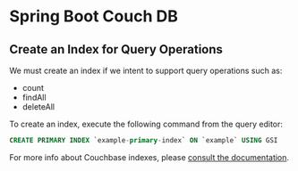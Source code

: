 # Spring Boot Couch DB

## Create an Index for Query Operations

We must create an index if we intent to support query operations such as:
* count
* findAll
* deleteAll

To create an index, execute the following command from the query editor:

```sql
CREATE PRIMARY INDEX `example-primary-index` ON `example` USING GSI
```

For more info about Couchbase indexes, please [consult the documentation](https://docs.couchbase.com/server/current/n1ql/n1ql-language-reference/createprimaryindex.html).
